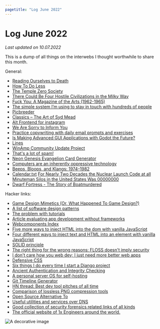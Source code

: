 ```yaml
---
pagetitle: "Log June 2022"
---
```


# Log June 2022

_Last updated on 10.07.2022_

This is a dump of all things on the interwebs I thought worthwhile to share this month.

General:

- [Reading Ourselves to Death](https://www.thenewatlantis.com/publications/reading-ourselves-to-death)
- [How To Do Less](https://alexturek.com/2022-03-07-How-to-do-less/)
- [The Temple Zero Society](http://www.monkeytruth.net/main/aboutus.shtml)
- [There Could Be Four Hostile Civilizations in the Milky Way](https://www.universetoday.com/156281/there-could-be-four-hostile-civilizations-in-the-milky-way/)
- [Fuck You: A Magazine of the Arts (1962-1965)](https://www.ubu.com/vp/FuckYou.html)
- [The simple system I’m using to stay in touch with hundreds of people](https://jakobgreenfeld.com/stay-in-touch)
- [Picbreeder](https://nbenko1.github.io/#/evolve)
- [Classics – The Art of Syd Mead](https://www.iamag.co/the-art-of-syd-mead/)
- [Alt Frontend for instagram](https://imginn.com/)
- [We Are Sorry to Inform You](http://www.fang.ece.ufl.edu/reject.html)
- [Practice copywriting with daily email prompts and exercises](https://www.copywritingprompts.com/)
- [Is Making Advanced GUI Applications with Godot the Future?](https://medium.com/swlh/what-makes-godot-engine-great-for-advance-gui-applications-b1cfb941df3b)
- [Lines](https://llllllll.co/)
- [WinAmp Community Update Project](https://getwacup.com/)
- [That's a lot of spam!](https://people.eecs.berkeley.edu/~ddgarcia/spam.html)
- [Neon Genesis Evangelion Card Generator](https://eva-card.egoist.sh/)
- [Computers are an inherently oppressive technology](https://www.devever.net/~hl/ruthlessness)
- [Beeps, Bloops, and Klangs: 1974–1982](https://www.charlespetzold.com/etc/AdventuresInElectronicMusic/)
- [Calendar.txt](https://terokarvinen.com/2021/calendar-txt/)
  [For Nearly Two Decades the Nuclear Launch Code at all Minuteman Silos in the United States Was 00000000](http://www.todayifoundout.com/index.php/2013/11/nearly-two-decades-nuclear-launch-code-minuteman-silos-united-states-00000000/)
- [Dwarf Fortress - The Story of Boatmurdered](https://lparchive.org/Dwarf-Fortress-Boatmurdered/)

Hacker links:

- [Game Design Mimetics (Or, What Happened To Game Design?)](https://blog.kylekukshtel.com/game-design-mimetics)
- [A list of software design patterns](https://en.m.wikipedia.org/wiki/Software_design_pattern)
- [The problem with tutorials](https://code.visualstudio.com/blogs/2022/03/08/the-tutorial-problem)
- [Article evaluating app development without frameworks](https://javarome.medium.com/design-noframework-bbc00a02d9b3)
- [Webcomponents Index](https://www.webcomponents.org/elements)
- [Five more ways to inject HTML into the dom with vanilla JavaScript](https://gomakethings.com/five-more-ways-to-inject-html-into-the-dom-with-vanilla-javascript/)
- [Four different ways to inject text and HTML into an element with vanilla JavaScript](https://gomakethings.com/four-different-ways-to-inject-text-and-html-into-an-element-with-vanilla-javascript/)
- [SOLID principle](https://en.m.wikipedia.org/wiki/SOLID)
- [The right thing for the wrong reasons: FLOSS doesn't imply security](https://seirdy.one/posts/2022/02/02/floss-security/)
- [I don't care how you web dev; I just need more better web apps](https://www.baldurbjarnason.com/2022/more-better-web-apps/)
- [Defensive CSS](https://defensivecss.dev/)
- [Six things I do every time I start a Django project](https://brntn.me/blog/six-things-i-do-every-time-i-start-a-django-project/)
- [Ancient Authentication and Integrity Checking](https://www.lastweekasavciso.com/p/a-history-of-signature-integrity-verification)
- [A personal server OS for self-hosting](https://umbrel.com/)
- [Git Timeline Generator](https://www.preceden.com/git)
- [HN thread: Best dev tool pitches of all time](https://news.ycombinator.com/item?id=31782200)
- [Comparison of lossless PNG compression tools](http://www.olegkikin.com/png_optimizers/)
- [Open Source Alternative To](https://www.opensourcealternative.to/)
- [Useful utilities and services over DNS](https://www.dns.toys/)
- [Good collection of security forensics related links of all kinds](https://start.me/p/q6mw4Q/forensics)
- [The official website of 1x Engineers around the world.](https://1x.engineer/)

<img class="center" src="./img/log-june.png" alt="A decorative image" />

